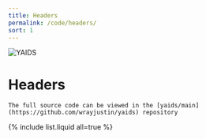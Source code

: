 ```yaml
---
title: Headers
permalink: /code/headers/
sort: 1
---
```

![YAIDS](/yaids.png)
# Headers

``` tip
The full source code can be viewed in the [yaids/main](https://github.com/wrayjustin/yaids) repository
```
{% include list.liquid all=true %}
